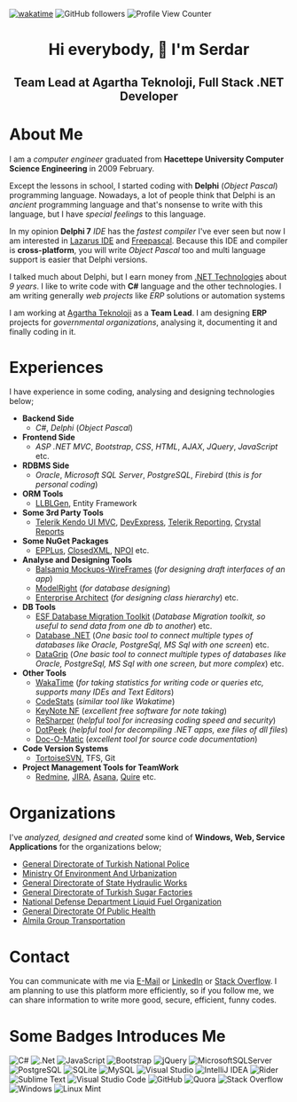 [![wakatime](https://wakatime.com/badge/user/5e5e2302-4feb-4aa0-be3d-f976ea06173d.svg)](https://wakatime.com/@5e5e2302-4feb-4aa0-be3d-f976ea06173d) ![GitHub followers](https://img.shields.io/github/followers/coderserdar?style=social) ![Profile View Counter](https://komarev.com/ghpvc/?username=coderserdar)

# <h1 align="center">Hi everybody, 👋 I'm Serdar</h1>

<h2 align="center">Team Lead at Agartha Teknoloji, Full Stack .NET Developer</h2>

# About Me

I am a *computer engineer* graduated from **Hacettepe University Computer Science Engineering** in 2009 February.

Except the lessons in school, I started coding with **Delphi** (*Object Pascal*) programming language. Nowadays, a lot of people think that Delphi is an *ancient* programming language and that's nonsense to write with this language, but I have *special feelings* to this language.

In my opinion **Delphi 7** *IDE* has the *fastest compiler* I've ever seen but now I am interested in [Lazarus IDE](https://www.lazarus-ide.org/) and [Freepascal](https://www.freepascal.org/). Because this IDE and compiler is **cross-platform**, you will write *Object Pascal* too and multi language support is easier that Delphi versions.

I talked much about Delphi, but I earn money from [.NET Technologies](https://dotnet.microsoft.com/) about *9 years*. I like to write code with **C#** language and the other technologies. I am writing generally *web projects* like *ERP* solutions or automation systems

I am working at [Agartha Teknoloji](https://www.agarthateknoloji.com.tr/) as a **Team Lead**. I am designing **ERP** projects for *governmental organizations*, analysing it, documenting it and finally coding in it.

# Experiences

I have experience in some coding, analysing and designing technologies below;

 - **Backend Side**
    + *C#*, *Delphi* (*Object Pascal*)
 - **Frontend Side**
    + *ASP .NET MVC*, *Bootstrap*, *CSS*, *HTML*, *AJAX*, *JQuery*, *JavaScript* etc.
 - **RDBMS Side**
    + *Oracle*, *Microsoft SQL Server*, *PostgreSQL*, *Firebird* (*this is for personal coding*)
 - **ORM Tools**
    + [LLBLGen](https://www.llblgen.com/), Entity Framework
 - **Some 3rd Party Tools**
    + [Telerik Kendo UI MVC](https://demos.telerik.com/aspnet-mvc/), [DevExpress](https://www.devexpress.com/), [Telerik Reporting](https://www.telerik.com/products/reporting.aspx), [Crystal Reports](https://www.crystalreports.com/)
 - **Some NuGet Packages**
    + [EPPLus](https://epplussoftware.com/), [ClosedXML](https://github.com/ClosedXML/ClosedXML), [NPOI](https://www.nuget.org/packages/NPOI/) etc.
 - **Analyse and Designing Tools**
    + [Balsamiq Mockups-WireFrames](https://balsamiq.com/wireframes/) (*for designing draft interfaces of an app*)
    + [ModelRight](https://modelright.com/) (*for database designing*)
    + [Enterprise Architect](https://sparxsystems.com/products/ea/index.html) (*for designing class hierarchy*) etc.
 - **DB Tools**
    + [ESF Database Migration Toolkit](https://www.dbsofts.com) (*Database Migration toolkit, so useful to send data from one db to another*) etc.
    + [Database .NET](https://fishcodelib.com/database.htm) (*One basic tool to connect multiple types of databases like Oracle, PostgreSql, MS Sql with one screen*) etc.
    + [DataGrip](https://www.jetbrains.com/datagrip/) (*One basic tool to connect multiple types of databases like Oracle, PostgreSql, MS Sql with one screen, but more complex*) etc.
 - **Other Tools**
    + [WakaTime](https://wakatime.com/) (*for taking statistics for writing code or queries etc, supports many IDEs and Text Editors*)
    + [CodeStats](https://codestats.net) (*similar tool like Wakatime*)
    + [KeyNote NF](https://sourceforge.net/projects/keynote-newfeat/) (*excellent free software for note taking*)
    + [ReSharper](https://www.jetbrains.com/resharper/) (*helpful tool for increasing coding speed and security*)
    + [DotPeek](https://www.jetbrains.com/decompiler/) (*helpful tool for decompiling .NET apps, exe files of dll files*)
    + [Doc-O-Matic](https://www.doc-o-matic.com/en/index.html) (*excellent tool for source code documentation*)
 - **Code Version Systems**
    + [TortoiseSVN](https://tortoisesvn.net/), TFS, Git
 - **Project Management Tools for TeamWork**
    + [Redmine](https://www.redmine.org/), [JIRA](https://www.atlassian.com/software/jira), [Asana](https://app.asana.com/), [Quire](https://quire.io/) etc.

# Organizations

I've *analyzed, designed and created* some kind of **Windows, Web, Service Applications** for the organizations below;

- [General Directorate of Turkish National Police](https://www.egm.gov.tr/)
- [Ministry Of Environment And Urbanization](https://csb.gov.tr/)
- [General Directorate of State Hydraulic Works](https://www.dsi.gov.tr/)
- [General Directorate of Turkish Sugar Factories](https://www.turkseker.gov.tr/)
- [National Defense Department Liquid Fuel Organization](https://www.ant.gov.tr/)
- [General Directorate Of Public Health](https://hsgm.saglik.gov.tr/tr/)
- [Almila Group Transportation](https://www.almilagrup.com.tr/)
   
# Contact

You can communicate with me via [E-Mail](mailto:serdargul@outlook.com) or [LinkedIn](https://www.linkedin.com/in/serdar-g%C3%BCl-ba5352126/) or [Stack Overflow](https://stackoverflow.com/users/17190208/serdar-gul). I am planning to use this platform more efficiently, so if you follow me, we can share information to write more good, secure, efficient, funny codes.

# Some Badges Introduces Me

![C#](https://img.shields.io/badge/c%23-%23239120.svg?style=for-the-badge&logo=c-sharp&logoColor=white) ![.Net](https://img.shields.io/badge/.NET-5C2D91?style=for-the-badge&logo=.net&logoColor=white) ![JavaScript](https://img.shields.io/badge/javascript-%23323330.svg?style=for-the-badge&logo=javascript&logoColor=%23F7DF1E) ![Bootstrap](https://img.shields.io/badge/bootstrap-%23563D7C.svg?style=for-the-badge&logo=bootstrap&logoColor=white) ![jQuery](https://img.shields.io/badge/jquery-%230769AD.svg?style=for-the-badge&logo=jquery&logoColor=white) 
![MicrosoftSQLServer](https://img.shields.io/badge/Microsoft%20SQL%20Server-CC2927?style=for-the-badge&logo=microsoft%20sql%20server&logoColor=white) ![PostgreSQL](https://img.shields.io/badge/postgresql-%23316192.svg?style=for-the-badge&logo=postgresql&logoColor=white) ![SQLite](https://img.shields.io/badge/sqlite-%2307405e.svg?style=for-the-badge&logo=sqlite&logoColor=white) ![MySQL](https://img.shields.io/badge/mysql-%2300f.svg?style=for-the-badge&logo=mysql&logoColor=white)
![Visual Studio](https://img.shields.io/badge/Visual%20Studio-5C2D91.svg?style=for-the-badge&logo=visual-studio&logoColor=white) ![IntelliJ IDEA](https://img.shields.io/badge/IntelliJIDEA-000000.svg?style=for-the-badge&logo=intellij-idea&logoColor=white) ![Rider](https://img.shields.io/badge/Rider-000000.svg?style=for-the-badge&logo=Rider&logoColor=white&color=black&labelColor=crimson) ![Sublime Text](https://img.shields.io/badge/sublime_text-%23575757.svg?style=for-the-badge&logo=sublime-text&logoColor=important) ![Visual Studio Code](https://img.shields.io/badge/Visual%20Studio%20Code-0078d7.svg?style=for-the-badge&logo=visual-studio-code&logoColor=white)
![GitHub](https://img.shields.io/badge/github-%23121011.svg?style=for-the-badge&logo=github&logoColor=white) ![Quora](https://img.shields.io/badge/Quora-%23B92B27.svg?style=for-the-badge&logo=Quora&logoColor=white) ![Stack Overflow](https://img.shields.io/badge/-Stackoverflow-FE7A16?style=for-the-badge&logo=stack-overflow&logoColor=white)
![Windows](https://img.shields.io/badge/Windows-0078D6?style=for-the-badge&logo=windows&logoColor=white) ![Linux Mint](https://img.shields.io/badge/Linux%20Mint-87CF3E?style=for-the-badge&logo=Linux%20Mint&logoColor=white)
